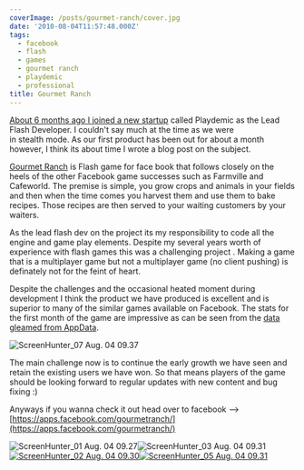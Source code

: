 ```yaml
---
coverImage: /posts/gourmet-ranch/cover.jpg
date: '2010-08-04T11:57:48.000Z'
tags:
  - facebook
  - flash
  - games
  - gourmet ranch
  - playdemic
  - professional
title: Gourmet Ranch
---
```


[About 6 months ago I joined a new startup](/posts/playdemic-my-fist-day/) called Playdemic as the Lead Flash Developer. I couldn't say much at the time as we were in stealth mode. As our first product has been out for about a month however, I think its about time I wrote a blog post on the subject.

<!-- more -->

[Gourmet Ranch](https://apps.facebook.com/gourmetranch/) is Flash game for face book that follows closely on the heels of the other Facebook game successes such as Farmville and Cafeworld. The premise is simple, you grow crops and animals in your fields and then when the time comes you harvest them and use them to bake recipes. Those recipes are then served to your waiting customers by your waiters.

As the lead flash dev on the project its my responsibility to code all the engine and game play elements. Despite my several years worth of experience with flash games this was a challenging project . Making a game that is a multiplayer game but not a multiplayer game (no client pushing) is definately not for the feint of heart.

Despite the challenges and the occasional heated moment during development I think the product we have produced is excellent and is superior to many of the similar games available on Facebook. The stats for the first month of the game are impressive as can be seen from the [data gleamed from AppData](https://appdata.com/apps/facebook/360375426140).

![](/wp-content/uploads/2010/08/ScreenHunter_07-Aug.-04-09.37.jpg "ScreenHunter_07 Aug. 04 09.37")

The main challenge now is to continue the early growth we have seen and retain the existing users we have won. So that means players of the game should be looking forward to regular updates with new content and bug fixing :)

Anyways if you wanna check it out head over to facebook --&gt; [https://apps.facebook.com/gourmetranch/](https://apps.facebook.com/gourmetranch/)

![](/wp-content/uploads/2010/08/ScreenHunter_01-Aug.-04-09.27-300x260.jpg "ScreenHunter_01 Aug. 04 09.27")![](/wp-content/uploads/2010/08/ScreenHunter_03-Aug.-04-09.31.jpg "ScreenHunter_03 Aug. 04 09.31")
[![](/wp-content/uploads/2010/08/ScreenHunter_02-Aug.-04-09.30.jpg "ScreenHunter_02 Aug. 04 09.30")](/wp-content/uploads/2010/08/ScreenHunter_02-Aug.-04-09.30.jpg)[![](/wp-content/uploads/2010/08/ScreenHunter_05-Aug.-04-09.31.jpg "ScreenHunter_05 Aug. 04 09.31")](/wp-content/uploads/2010/08/ScreenHunter_05-Aug.-04-09.31.jpg)
